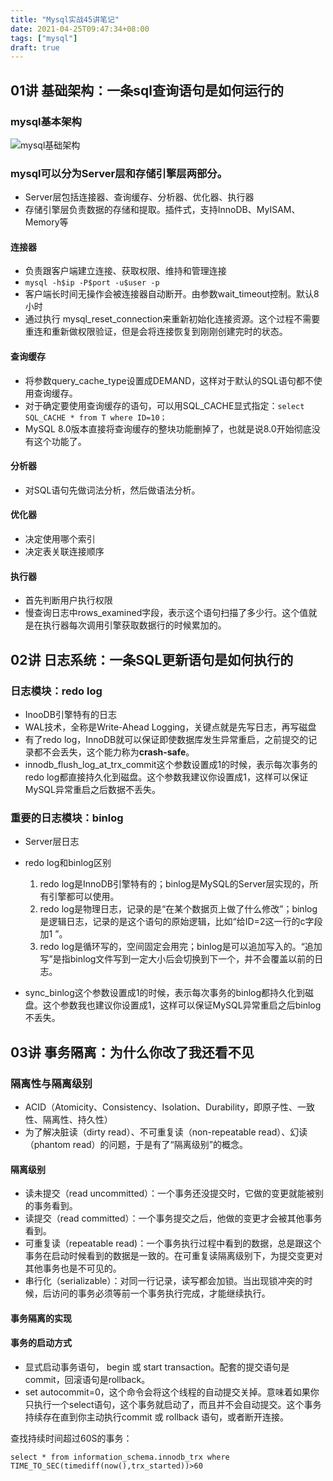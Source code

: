 ```yaml
---
title: "Mysql实战45讲笔记"
date: 2021-04-25T09:47:34+08:00
tags: ["mysql"]
draft: true
---
```


## 01讲 基础架构：一条sql查询语句是如何运行的

### mysql基本架构

![mysql基础架构](https://note-site-pic-1259606004.cos.ap-beijing.myqcloud.com/img/mysql.png)

### mysql可以分为Server层和存储引擎层两部分。

- Server层包括连接器、查询缓存、分析器、优化器、执行器
- 存储引擎层负责数据的存储和提取。插件式，支持InnoDB、MyISAM、Memory等

#### 连接器

- 负责跟客户端建立连接、获取权限、维持和管理连接
- `mysql -h$ip -P$port -u$user -p`
- 客户端长时间无操作会被连接器自动断开。由参数wait_timeout控制。默认8小时
- 通过执行 mysql_reset_connection来重新初始化连接资源。这个过程不需要重连和重新做权限验证，但是会将连接恢复到刚刚创建完时的状态。

#### 查询缓存

- 将参数query_cache_type设置成DEMAND，这样对于默认的SQL语句都不使用查询缓存。
- 对于确定要使用查询缓存的语句，可以用SQL_CACHE显式指定：`select SQL_CACHE * from T where ID=10；`
- MySQL 8.0版本直接将查询缓存的整块功能删掉了，也就是说8.0开始彻底没有这个功能了。

#### 分析器

- 对SQL语句先做词法分析，然后做语法分析。

#### 优化器

- 决定使用哪个索引
- 决定表关联连接顺序

#### 执行器

- 首先判断用户执行权限
- 慢查询日志中rows_examined字段，表示这个语句扫描了多少行。这个值就是在执行器每次调用引擎获取数据行的时候累加的。



## 02讲 日志系统：一条SQL更新语句是如何执行的

### 日志模块：redo log

- InooDB引擎特有的日志
- WAL技术，全称是Write-Ahead Logging，关键点就是先写日志，再写磁盘
- 有了redo log，InnoDB就可以保证即使数据库发生异常重启，之前提交的记录都不会丢失，这个能力称为**crash-safe**。
- innodb_flush_log_at_trx_commit这个参数设置成1的时候，表示每次事务的redo log都直接持久化到磁盘。这个参数我建议你设置成1，这样可以保证MySQL异常重启之后数据不丢失。

### 重要的日志模块：binlog

- Server层日志

- redo log和binlog区别
  1. redo log是InnoDB引擎特有的；binlog是MySQL的Server层实现的，所有引擎都可以使用。
  2. redo log是物理日志，记录的是“在某个数据页上做了什么修改”；binlog是逻辑日志，记录的是这个语句的原始逻辑，比如“给ID=2这一行的c字段加1 ”。
  3. redo log是循环写的，空间固定会用完；binlog是可以追加写入的。“追加写”是指binlog文件写到一定大小后会切换到下一个，并不会覆盖以前的日志。
- sync_binlog这个参数设置成1的时候，表示每次事务的binlog都持久化到磁盘。这个参数我也建议你设置成1，这样可以保证MySQL异常重启之后binlog不丢失。



## 03讲 事务隔离：为什么你改了我还看不见

### 隔离性与隔离级别

- ACID（Atomicity、Consistency、Isolation、Durability，即原子性、一致性、隔离性、持久性）
- 为了解决脏读（dirty read）、不可重复读（non-repeatable read）、幻读（phantom read）的问题，于是有了“隔离级别”的概念。

#### 隔离级别

- 读未提交（read uncommitted）：一个事务还没提交时，它做的变更就能被别的事务看到。
- 读提交（read committed）：一个事务提交之后，他做的变更才会被其他事务看到。
- 可重复读（repeatable read)：一个事务执行过程中看到的数据，总是跟这个事务在启动时候看到的数据是一致的。在可重复读隔离级别下，为提交变更对其他事务也是不可见的。
- 串行化（serializable）：对同一行记录，读写都会加锁。当出现锁冲突的时候，后访问的事务必须等前一个事务执行完成，才能继续执行。

#### 事务隔离的实现

#### 事务的启动方式

- 显式启动事务语句， begin 或 start transaction。配套的提交语句是commit，回滚语句是rollback。
- set autocommit=0，这个命令会将这个线程的自动提交关掉。意味着如果你只执行一个select语句，这个事务就启动了，而且并不会自动提交。这个事务持续存在直到你主动执行commit 或 rollback 语句，或者断开连接。

查找持续时间超过60S的事务：

`select * from information_schema.innodb_trx where TIME_TO_SEC(timediff(now(),trx_started))>60`









